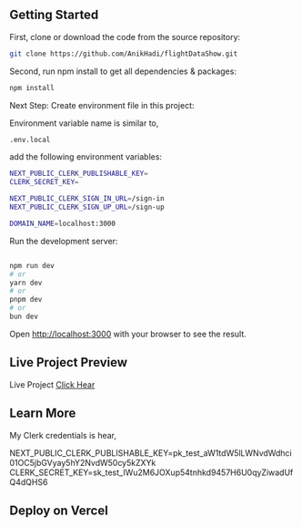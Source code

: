 ## Getting Started

First, clone or download the code from the source repository:

```bash
git clone https://github.com/AnikHadi/flightDataShow.git
```

Second, run npm install to get all dependencies & packages:

```bash
npm install
```

Next Step: Create environment file in this project:

Environment variable name is similar to,

```bash
.env.local
```

add the following environment variables:

```bash
NEXT_PUBLIC_CLERK_PUBLISHABLE_KEY=
CLERK_SECRET_KEY=

NEXT_PUBLIC_CLERK_SIGN_IN_URL=/sign-in
NEXT_PUBLIC_CLERK_SIGN_UP_URL=/sign-up

DOMAIN_NAME=localhost:3000
```

Run the development server:

```bash

npm run dev
# or
yarn dev
# or
pnpm dev
# or
bun dev
```

Open [http://localhost:3000](http://localhost:3000) with your browser to see the result.

## Live Project Preview

Live Project [Click Hear](https://nextjs.org/docs/deployment)

## Learn More

My Clerk credentials is hear,

NEXT_PUBLIC_CLERK_PUBLISHABLE_KEY=pk_test_aW1tdW5lLWNvdWdhci01OC5jbGVyay5hY2NvdW50cy5kZXYk
CLERK_SECRET_KEY=sk_test_IWu2M6JOXup54tnhkd9457H6U0qyZiwadUfQ4dQHS6

## Deploy on Vercel
